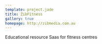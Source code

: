 ```yaml
---
template: project.jade
title: ZibFitness
gallery: true
homepage: http://zibmedia.com.au
---
```


Educational resource Saas for fitness centres
